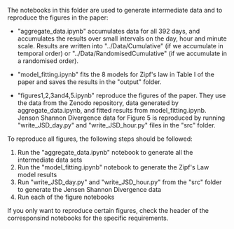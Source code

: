 The notebooks in this folder are used to generate intermediate data and to reproduce the figures in the paper:

- "aggregate_data.ipynb" accumulates data for all 392 days, and accumulates the results over small intervals on the day, hour and minute scale. Results are written into "../Data/Cumulative" (if we accumulate in temporal order) or "../Data/RandomisedCumulative" (if we accumulate in a randomised order).

- "model_fitting.ipynb" fits the 8 models for Zipf's law in Table I of the paper and saves the results in the "output" folder. 

- "figures1,2,3and4,5.ipynb" reproduce the figures of the paper. They use the data from the Zenodo repository, data generated by aggregate_data.ipynb, and fitted results from model_fitting.ipynb. Jenson Shannon Divergence data for Figure 5 is reproduced by running "write_JSD_day.py" and "write_JSD_hour.py" files in the "src" folder.

To reproduce all figures, the following steps should be followed:

1) Run the "aggregate_data.ipynb" notebook to generate all the intermediate data sets
2) Run the "model_fitting.ipynb" notebook to generate the Zipf's Law model results
3) Run "write_JSD_day.py" and "write_JSD_hour.py" from the "src" folder to generate the Jensen Shannon Divergence data
4) Run each of the figure notebooks

If you only want to reproduce certain figures, check the header of the corresponsind notebooks for the specific requirements.





